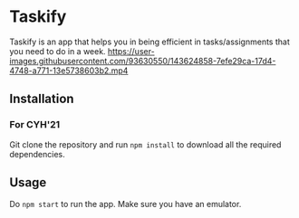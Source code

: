 # Taskify

Taskify is an app that helps you in being efficient in tasks/assignments that you need to do in a week.
https://user-images.githubusercontent.com/93630550/143624858-7efe29ca-17d4-4748-a771-13e5738603b2.mp4

## Installation

### For CYH'21
Git clone the repository and run `npm install` to download all the required dependencies.

## Usage
Do `npm start` to run the app. Make sure you have an emulator.
